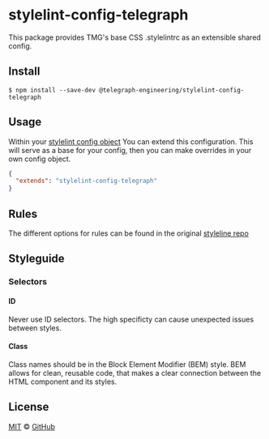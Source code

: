 # stylelint-config-telegraph

This package provides TMG's base CSS .stylelintrc as an extensible shared config.

## Install

```
$ npm install --save-dev @telegraph-engineering/stylelint-config-telegraph
```

## Usage

Within your [stylelint config object](http://stylelint.io/user-guide/configuration/#extends) You can extend this configuration. This will serve as a base for your config, then you can make overrides in your own config object.

```json
{
  "extends": "stylelint-config-telegraph"
}
```

## Rules

The different options for rules can be found in the original [styleline repo](https://github.com/stylelint/stylelint/blob/master/docs/user-guide/rules.md)

## Styleguide

### Selectors

#### ID

Never use ID selectors. The high specificty can cause unexpected issues between styles.

#### Class

Class names should be in the Block Element Modifier (BEM) style. BEM allows for clean, reusable code, that makes a clear connection between the HTML component and its styles.


## License

[MIT](./LICENSE) &copy; [GitHub](https://github.com/)
